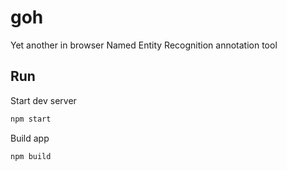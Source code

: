 # goh
Yet another in browser Named Entity Recognition annotation tool

## Run
Start dev server
```bash
npm start
```
Build app
```
npm build
```
